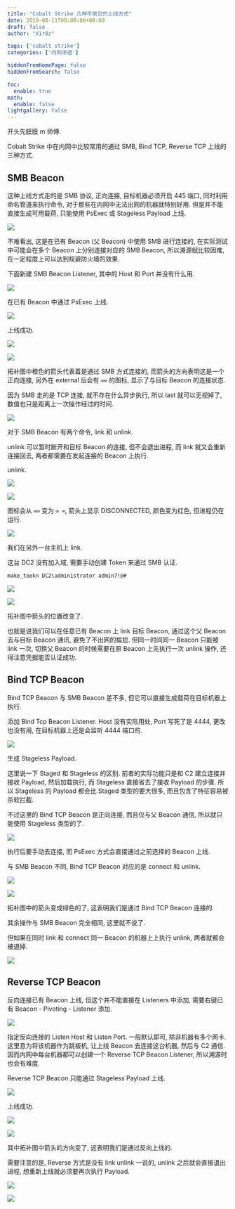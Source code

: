 ```yaml
---
title: "Cobalt Strike 几种不常见的上线方式"
date: 2019-08-11T00:00:00+08:00
draft: false
author: "X1r0z"

tags: ['cobalt strike']
categories: ['内网渗透']

hiddenFromHomePage: false
hiddenFromSearch: false

toc:
  enable: true
math:
  enable: false
lightgallery: false
---
```


开头先膜膜 m 师傅.

Cobalt Strike 中在内网中比较常用的通过 SMB, Bind TCP, Reverse TCP 上线的三种方式.

<!--more-->

## SMB Beacon

这种上线方式走的是 SMB 协议, 正向连接, 目标机器必须开启 445 端口, 同时利用命名管道来执行命令, 对于那些在内网中无法出网的机器就特别好用. 但是并不能直接生成可用载荷, 只能使用 PsExec 或 Stageless Payload 上线.

![](https://exp10it-1252109039.cos.ap-shanghai.myqcloud.com/img/20190811110335.png)

不难看出, 这是在已有 Beacon (父 Beacon) 中使用 SMB 进行连接的, 在实际测试中可能会在多个 Beacon 上分别连接对应的 SMB Beacon, 所以溯源就比较困难, 在一定程度上可以达到规避防火墙的效果.

下面新建 SMB Beacon Listener, 其中的 Host 和 Port 并没有什么用.

![](https://exp10it-1252109039.cos.ap-shanghai.myqcloud.com/img/20190811111009.png)

在已有 Beacon 中通过 PsExec 上线.

![](https://exp10it-1252109039.cos.ap-shanghai.myqcloud.com/img/20190811111216.png)

上线成功.

![](https://exp10it-1252109039.cos.ap-shanghai.myqcloud.com/img/20190811111446.png)

![](https://exp10it-1252109039.cos.ap-shanghai.myqcloud.com/img/20190811111800.png)

拓补图中橙色的箭头代表着是通过 SMB 方式连接的, 而箭头的方向表明这是一个正向连接, 另外在 external 后会有 `∞∞` 的图标, 显示了与目标 Beacon 的连接状态.

因为 SMB 走的是 TCP 连接, 就不存在什么异步执行, 所以 last 就可以无视掉了, 数值也只是距离上一次操作经过的时间.

![](https://exp10it-1252109039.cos.ap-shanghai.myqcloud.com/img/20190811112126.png)

对于 SMB Beacon 有两个命令, link 和 unlink.

unlink 可以暂时断开和目标 Beacon 的连接, 但不会退出进程, 而 link 就又会重新连接回去, 两者都需要在发起连接的 Beacon 上执行.

unlink.

![](https://exp10it-1252109039.cos.ap-shanghai.myqcloud.com/img/20190811112438.png)

![](https://exp10it-1252109039.cos.ap-shanghai.myqcloud.com/img/20190811112503.png)

图标会从 `∞∞` 变为 `∞ ∞`, 箭头上显示 DISCONNECTED, 颜色变为红色, 但进程仍在运行.

![](https://exp10it-1252109039.cos.ap-shanghai.myqcloud.com/img/20190811112807.png)

我们在另外一台主机上 link.

这台 DC2 没有加入域, 需要手动创建 Token 来通过 SMB 认证.

```
make_toekn DC2\administrator admin7!@#
```

![](https://exp10it-1252109039.cos.ap-shanghai.myqcloud.com/img/20190811113620.png)

![](https://exp10it-1252109039.cos.ap-shanghai.myqcloud.com/img/20190811113651.png)

拓补图中箭头的位置改变了.

也就是说我们可以在任意已有 Beacon 上 link 目标 Beacon, 通过这个父 Beacon 去与目标 Beacon 通讯, 避免了不出网的尴尬. 但同一时间同一 Beacon 只能被 link 一次, 切换父 Beacon 的时候需要在原 Beacon 上先执行一次 unlink 操作, 还得注意凭据能否认证成功.

## Bind TCP Beacon

Bind TCP Beacon 与 SMB Beacon 差不多, 但它可以直接生成载荷在目标机器上执行.

添加 Bind Tcp Beacon Listener. Host 没有实际用处, Port 写死了是 4444, 更改也没有用, 在目标机器上还是会监听 4444 端口的.

![](https://exp10it-1252109039.cos.ap-shanghai.myqcloud.com/img/20190811114347.png)

生成 Stageless Payload.

这里说一下 Staged 和 Stageless 的区别. 前者的实际功能只是和 C2 建立连接并接收 Payload, 然后加载执行, 而 Stageless 直接省去了接收 Payload 的步骤. 所以 Stageless 的 Payload 都会比 Staged 类型的要大很多, 而且包含了特征容易被杀软拦截.

不过这里的 Bind TCP Beacon 是正向连接, 而且仅与父 Beacon 通信, 所以就只能使用 Stageless 类型的了.

![](https://exp10it-1252109039.cos.ap-shanghai.myqcloud.com/img/20190811114755.png)

执行后要手动去连接, 而 PsExec 方式会直接通过之前选择的 Beacon 上线.

与 SMB Beacon 不同, Bind TCP Beacon 对应的是 connect 和 unlink.

![](https://exp10it-1252109039.cos.ap-shanghai.myqcloud.com/img/20190811115504.png)

![](https://exp10it-1252109039.cos.ap-shanghai.myqcloud.com/img/20190811115612.png)

拓补图中的箭头变成绿色的了, 这表明我们是通过 Bind TCP Beacon 连接的.

其余操作与 SMB Beacon 完全相同, 这里就不说了.

但如果在同时 link 和 connect 同一 Beacon 的机器上上执行 unlink, 两者就都会被退掉.

![](https://exp10it-1252109039.cos.ap-shanghai.myqcloud.com/img/20190811115931.png)

## Reverse TCP Beacon

反向连接已有 Beacon 上线, 但这个并不能直接在 Listeners 中添加, 需要右键已有 Beacon - Pivoting - Listener 添加.

![](https://exp10it-1252109039.cos.ap-shanghai.myqcloud.com/img/20190811120511.png)

指定反向连接的 Listen Host 和 Listen Port. 一般默认即可, 除非机器有多个网卡. 这里意为将该机器作为跳板机, 让上线 Beacon 去连接这台机器, 然后与 C2 通信. 因而内网中每台机器都可以创建一个 Reverse TCP Beacon Listener, 所以溯源时也会有难度.

Reverse TCP Beacon 只能通过 Stageless Payload 上线.

![](https://exp10it-1252109039.cos.ap-shanghai.myqcloud.com/img/20190811120911.png)

上线成功.

![](https://exp10it-1252109039.cos.ap-shanghai.myqcloud.com/img/20190811120954.png)

![](https://exp10it-1252109039.cos.ap-shanghai.myqcloud.com/img/20190811121024.png)

其中拓补图中箭头的方向变了, 这表明我们是通过反向上线的.

需要注意的是, Reverse 方式是没有 link unlink 一说的, unlink 之后就会直接退出进程, 想重新上线就必须要再次执行 Payload.

![](https://exp10it-1252109039.cos.ap-shanghai.myqcloud.com/img/20190811121147.png)

![](https://exp10it-1252109039.cos.ap-shanghai.myqcloud.com/img/20190811121520.png)